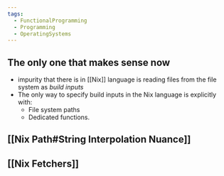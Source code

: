 ```yaml
---
tags:
  - FunctionalProgramming
  - Programming
  - OperatingSystems
---
```

## The only one that makes sense now
- impurity that there is in [[Nix]] language is reading files from the file system as *build inputs*
- The only way to specify build inputs in the Nix language is explicitly with:
	- File system paths
	- Dedicated functions.
## [[Nix Path#String Interpolation Nuance]]
## [[Nix Fetchers]]